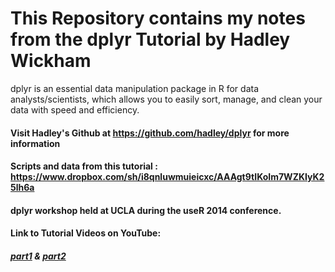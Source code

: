 # This Repository contains my notes from the dplyr Tutorial by Hadley Wickham

dplyr is an essential data manipulation package in R for data analysts/scientists, which allows you to easily sort, manage, and clean your data with speed and efficiency. 

#### Visit Hadley's Github at https://github.com/hadley/dplyr for more information
#### Scripts and data from this tutorial : https://www.dropbox.com/sh/i8qnluwmuieicxc/AAAgt9tIKoIm7WZKIyK25lh6a

#### dplyr workshop held at UCLA during the useR 2014 conference.
#### Link to Tutorial Videos on YouTube: 
##### [part1](https://www.youtube.com/watch?v=8SGif63VW6E) & [part2](https://www.youtube.com/watch?v=Ue08LVuk790)
